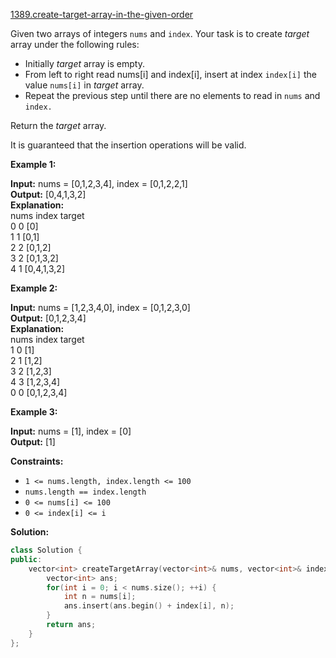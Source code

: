 [1389.create-target-array-in-the-given-order](https://leetcode.com/problems/create-target-array-in-the-given-order/)  

Given two arrays of integers `nums` and `index`. Your task is to create _target_ array under the following rules:

*   Initially _target_ array is empty.
*   From left to right read nums\[i\] and index\[i\], insert at index `index[i]` the value `nums[i]` in _target_ array.
*   Repeat the previous step until there are no elements to read in `nums` and `index.`

Return the _target_ array.

It is guaranteed that the insertion operations will be valid.

**Example 1:**

  
**Input:** nums = \[0,1,2,3,4\], index = \[0,1,2,2,1\]  
**Output:** \[0,4,1,3,2\]  
**Explanation:**  
nums       index     target  
0            0        \[0\]  
1            1        \[0,1\]  
2            2        \[0,1,2\]  
3            2        \[0,1,3,2\]  
4            1        \[0,4,1,3,2\]  

**Example 2:**

  
**Input:** nums = \[1,2,3,4,0\], index = \[0,1,2,3,0\]  
**Output:** \[0,1,2,3,4\]  
**Explanation:**  
nums       index     target  
1            0        \[1\]  
2            1        \[1,2\]  
3            2        \[1,2,3\]  
4            3        \[1,2,3,4\]  
0            0        \[0,1,2,3,4\]  

**Example 3:**

  
**Input:** nums = \[1\], index = \[0\]  
**Output:** \[1\]  

**Constraints:**

*   `1 <= nums.length, index.length <= 100`
*   `nums.length == index.length`
*   `0 <= nums[i] <= 100`
*   `0 <= index[i] <= i`  



**Solution:**  

```cpp
class Solution {
public:
    vector<int> createTargetArray(vector<int>& nums, vector<int>& index) {
        vector<int> ans;
        for(int i = 0; i < nums.size(); ++i) {
            int n = nums[i];
            ans.insert(ans.begin() + index[i], n);
        }
        return ans;
    }
};
```
      